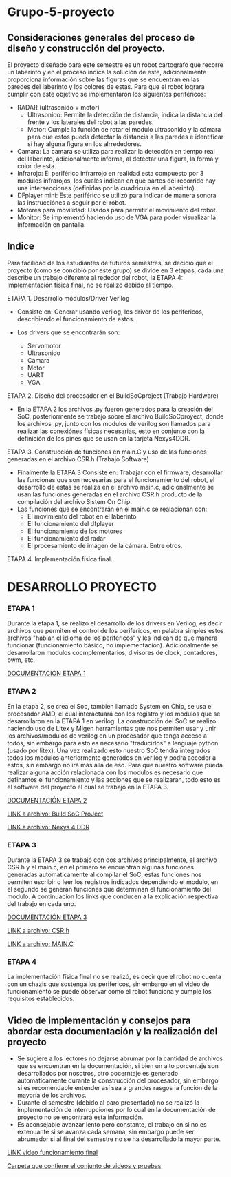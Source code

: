 # Grupo-5-proyecto

## Consideraciones generales del proceso de diseño y construcción del proyecto.
El proyecto diseñado para este semestre es un robot cartografo que recorre un laberinto y en el proceso indica la solución de este, adicionalmente proporciona información sobre las figuras que se encuentran en las paredes del laberinto y los colores de estas. Para que el robot lograra cumplir con este objetivo se implementaron los siguientes periféricos:

- RADAR (ultrasonido + motor) 
    - Ultrasonido: Permite la detección de distancia, indica la distancia del frente y los laterales del robot a las paredes.
    - Motor: Cumple la función de rotar el modulo ultrasonido y la cámara para que estos pueda detectar la distancia a las paredes e identificar si hay alguna figura  en los alrrededores.
- Camara: La camara se utiliza para realizar la detección en tiempo real del laberinto, adicionalmente informa, al detectar una figura, la forma y color de esta.
- Infrarojo: El periférico infrarrojo en realidad esta compuesto por 3 modulos infrarojos, los cuales indican en que partes del recorrido hay una intersecciones (definidas por la cuadricula en el laberinto).
- DFplayer mini: Este periférico se utilizó para indicar de manera sonora las instrucciónes a seguir por el robot. 
- Motores para movilidad: Usados para permitir el movimiento del robot.
- Monitor: Se implementó haciendo uso de VGA para poder visualizar la información en pantalla. 

## Indice 
Para facilidad de los estudiantes de futuros semestres, se decidió que el proyecto (como se concibió por este grupo) se divide en 3 etapas, cada una describe un trabajo diferente al rededor del robot, la ETAPA 4: Implementación física final, no se realizo debido al tiempo. 

ETAPA 1. Desarrollo módulos/Driver Verilog

  -  Consiste en: Generar usando verilog, los driver de los perifericos, describiendo el funcionamiento de estos.

  -  Los drivers que se encontrarán son:
      - Servomotor
      - Ultrasonido
      - Cámara
      - Motor
      - UART
      - VGA

ETAPA 2. Diseño del procesador en el BuildSoCproject (Trabajo Hardware)

   - En la ETAPA 2 los archivos .py fueron generados para la creación del SoC, posteriormente se trabajo sobre el archivo BuildSoCproyect, donde los archivos .py, junto con los modulos de verilog son llamados para realizar las conexiónes físicas necesarias, esto en conjunto con la definición de los pines que se usan en la tarjeta Nexys4DDR. 
   
ETAPA 3.   Construcción de funciones en main.C  y uso de las funciones generadas en el archivo CSR.h (Trabajo Software)

  -  Finalmente la ETAPA 3 Consiste en: Trabajar con el firmware, desarrollar las funciones que son necesarias para el funcionamiento del robot, el desarrollo de estas se realiza en el archivo main.c, adicionalmente se usan las funciones generadas en el archivo CSR.h producto de la compilación del archivo Sistem On Chip.   
  -  Las funciones que se encontrarán en el main.c se realacionan con:
       - El movimiento del robot en el laberinto
       - El funcionamiento del dfplayer
       - El funcionamiento de los motores
       - El funcionamiento del radar
       - El procesamiento de imágen de la cámara.
     Entre otros.   



ETAPA 4. Implementación física final.



# DESARROLLO PROYECTO
### ETAPA 1 

Durante la etapa 1, se realizó el desarrollo de los drivers en Verilog, es decir archivos que permiten el control de los perifericos, en palabra simples estos archivos "hablan el idioma de los perifericos" y les indican de que manera funcionar (funcionamiento básico, no implementación). Adicionalmente se desarrollaron modulos cocmplementarios, divisores de clock, contadores, pwm, etc. 

[DOCUMENTACIÓN ETAPA 1](https://github.com/unal-edigital2/Grupo-5-proyecto/tree/Master/module/verilog)

### ETAPA 2 

En la etapa 2, se crea el Soc, tambien llamado System on Chip, se usa el procesador AMD, el cual interactuará con los registro y los modulos que se desarrollaron en la ETAPA 1 en verilog. La construcción del SoC se realizo haciendo uso de Litex y Migen herramientas que nos permiten usar y unir los archivos/modulos de verilog en un procesador que tenga acceso a todos, sin embargo para esto es necesario "traducirlos" a lenguaje python (usado por litex). Una vez realizado esto nuestro SoC tendra integrados todos los modulos anteriormente generados en verilog y podra acceder a estos, sin embargo no irá más allá de eso. Para que nuestro software pueda realizar alguna acción relacionada con los modulos es necesario que definamos el funcionamiento y las acciones que se realizaran, todo esto es el software del proyecto el cual se trabajó en la ETAPA 3. 

[DOCUMENTACIÓN ETAPA 2](https://github.com/unal-edigital2/Grupo-5-proyecto/tree/Master/DocBuildSoc-Nexys4DDR)

[LINK a archivo: Build SoC ProJect ](https://github.com/unal-edigital2/Grupo-5-proyecto/blob/Master/buildSoCproject.py)

[LINK a archivo: Nexys 4 DDR](https://github.com/unal-edigital2/Grupo-5-proyecto/blob/Master/nexys4ddr.py)



### ETAPA 3 

Durante la ETAPA 3 se trabajó con dos archivos principalmente, el archivo CSR.h y el main.c, en el primero se encuentran algunas funciones generadas automaticamente al compilar el SoC, estas funciones nos permiten escribir o leer los registros indicados dependiendo el modulo, en el segundo se generan funciones que determinan el funcionamiento del modulo. A continuación los links que conducen a la explicación respectiva del trabajo en cada uno.

[DOCUMENTACIÓN ETAPA 3](https://github.com/unal-edigital2/w07_entrega-_final-grupo15/tree/main/firmware)

[LINK a archivo: CSR.h](https://github.com/unal-edigital2/Grupo-5-proyecto/blob/Master/build/nexys4ddr/software/include/generated/csr.h)

[LINK a archivo: MAIN.C](https://github.com/unal-edigital2/Grupo-5-proyecto/tree/Master/firmware)

### ETAPA 4 
La implementación física final no se realizó, es decir que el robot no cuenta con un chazis que sostenga los perifericos, sin embargo en el video de funcionamiento se puede observar como el robot funciona y cumple los requisitos establecidos. 

## Video de implementación y consejos para abordar esta documentación y la realización del proyecto
- Se sugiere a los lectores no dejarse abrumar por la cantidad de archivos que se encuentran en la documentación, si bien un alto porcentaje son desarrollados por nosotros, otro pocerntaje es generado automaticamente durante la construcción del procesador, sin embargo si es recomendable entender así sea a grandes rasgos la función de la mayoría de los archivos. 
- Durante el semestre (debido al paro presentado) no se realizó la implementación de interrupciones por lo cual en la documentación de proyecto no se encontrará esta información. 
- Es aconsejable avanzar lento pero constante, el trabajo en si no es extenuante si se avanza cada semana, sin embargo puede ser abrumador si al final del semestre no se ha desarrollado la mayor parte. 


[LINK video funcionamiento final](https://www.youtube.com/watch?v=sNGl_hLQYII)

[Carpeta que contiene el conjunto de videos y pruebas](https://drive.google.com/drive/folders/1BKVYntLTiYfyQTIR0QGxaN3RyDr95x0F)

